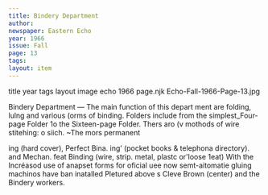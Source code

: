 ```yaml
---
title: Bindery Department
author:
newspaper: Eastern Echo
year: 1966
issue: Fall
page: 13
tags:
layout: item
---
```

title	year	tags	layout	image
echo
1966
page.njk
Echo-Fall-1966-Page-13.jpg

Bindery Department — The main function of this depart ment are folding, lulng and various (orms of binding. Folders include from the simplest_Four-page Folder 1o the Sixteen-page Folder. Thers aro (v mothods of wire stitehing: o siich. ~The mors permanent

ing (hard cover), Perfect Bina. ing’ (pocket books & telephona directory). and Mechan. feat Binding (wire, strip. metal, plastc or'loose 1eat) With the Incréasod use of anapset forms for oficial uee now semt-aitomatie gluing machinos have ban inatalled Pletured above s Cleve Brown (center) and the Bindery workers.
